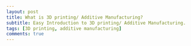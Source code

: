 ```yaml
---
layout: post
title: What is 3D printing/ Additive Manufacturing? 
subtitle: Easy Introduction to 3D printing/ Additive Manufacturing.
tags: [3D printing, additive manufacturing]
comments: true
---
```

